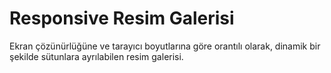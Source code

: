 # Responsive Resim Galerisi

Ekran çözünürlüğüne ve tarayıcı boyutlarına göre orantılı olarak, dinamik bir şekilde sütunlara ayrılabilen resim galerisi.